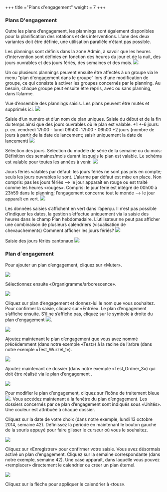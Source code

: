 +++
title ="Plans d'engagement"
weight = 7
+++

### Plans D'engagement

Outre les plans d’engagement, les plannings sont également disponibles
pour la planification des rotations et des interventions. L’une des deux
variantes doit être définie, une utilisation parallèle n’étant pas
possible.

Les plannings sont définis dans la zone Admin, à savoir que les heures
d’intervention sont définies en fonction des heures du jour et de la
nuit, des jours ouvrables et des jours fériés, des semaines et des
mois.
![](/img/plannings_fr.7a7b2c89c4749cef8638cbfe47a6d5d2.png)

Un ou plusieurs plannings peuvent ensuite être affectés à un groupe via
le menu “plan d'engagement dans le groupe” lors d'une modification de
groupe, ce qui consiste à activer les groupes concernés par le planning.
Au besoin, chaque groupe peut ensuite être repris, avec ou sans
planning, dans l’alarme.

Vue d’ensemble des plannings saisis. Les plans peuvent être mutés et
supprimés ici.
![](/img/1fr.png)

Saisie d’un numéro et d’un nom de plan uniques. Saisie du début et de la
fin du temps ainsi que des jours ouvrables où le plan est valable. +1
+-6 jours: p. ex. vendredi 17h00 - lundi 06h00: 17h00 - 06h00 +2 jours
(nombre de jours à partir de la date de lancement; saisir uniquement la
date de lancement)
![](/img/2fr.png)

Sélection des jours. Sélection du modèle de série de la semaine ou du
mois: Définition des semaines/mois durant lesquels le plan est valable.
Le schéma est valable pour toutes les années à venir.
![](/img/3fr.png)

Jours fériés valables par défaut: les jours fériés ne sont pas pris en
compte; seuls les jours ouvrables le sont. L’alarme par défaut est mise
en place. Non compris: pas les jours fériés –&gt; le jour apparaît en
rouge ou est traité comme les heures «rouges». Compris: le jour férié
est intégré de 00h00 à 23h59 dans le planning; l’engagement concerne
tout le monde –&gt; le jour apparaît en vert.
![](/img/5fr.png)

Les données saisies s’affichent en vert dans l’aperçu. Il n’est pas
possible d’indiquer les dates, la gestion s’effectue uniquement via la
saisie des heures dans le champ Plan hebdomadaire. L’utilisateur ne peut
pas afficher une combinaison de plusieurs calendriers (visualisation de
chevauchements) Comment afficher les jours fériés?
![](/img/9fr.png)

Saisie des jours fériés cantonaux
![](/img/10fr.png)


### Plan d´engagement 


Pour ajouter un plan d’engagement, cliquez sur «Muter».

![](/img/klicken_sie_auf_mutieren_fr.fd580098e9b2b4ddedb64ed035978dce.png)

Sélectionnez ensuite «Organigramme/arborescence».

![](/img/klickenauforganigram_fr.7e12f673e09fcee16c311879da1a4634.png)

Cliquez sur plan d’engagement et donnez-lui le nom que vous souhaitez.
Pour confirmer la saisie, cliquez sur «Entrée». Le plan d’engagement
s’affiche ensuite. S’il ne s’affiche pas, cliquez sur le symbole à
droite du plan d’engagement
![](/img/zeitsteuerung_fr.png).

![](/img/zeitsteuerung_1_fr.cb31693228bbf01621ca5d0a50e1bff9.png)

Ajoutez maintenant le plan d’engagement que vous avez nommé précédemment
(dans notre exemple «Test») à la racine de l’arbre (dans notre exemple
«Test\_Wurzel\_1»).

![](/img/zeitsteuerung_2_fr.b36f586358ef6028b2f0600844924faa.png)

Ajoutez maintenant ce dossier (dans notre exemple «Test\_Ordner\_3») qui
doit être réalisé via le plan d’engagement .

![](/img/zeitsteuerung_3_fr.169d10fcb6f86cfcf9dccb4b45a530ae.png)

Pour modifier le plan d’engagement, cliquez sur l’icône de traitement
bleue
![](/img/bearbeitungsicon.png).
Vous accédez maintenant à la fenêtre du plan d’engagement. Les dossiers
concernés par ce plan d’engagement sont indiqués sous «Unités». Une
couleur est attribuée à chaque dossier.

Cliquez sur la date de votre choix (dans notre exemple, lundi 13 octobre
2014, semaine 42). Définissez la période en maintenant le bouton gauche
de la souris appuyé pour faire glisser le curseur où vous le souhaitez.

![](/img/gestion_de_temps.f4459645a5e7619afa73672ac352023f.png)

Cliquez sur «Enregistrer» pour confirmer votre saisie. Vous avez
désormais activé un plan d’engagement. Cliquez sur la semaine
correspondante (dans notre exemple, semaine 42). Une case apparaît, dans
laquelle vous pouvez «remplacer» directement le calendrier ou créer un
plan éternel.

![](/img/zeitsteuerung_4_fr.a43e31d188b78201296bb6974e965496.png)

Cliquez sur la flèche pour appliquer le calendrier à «tous».





